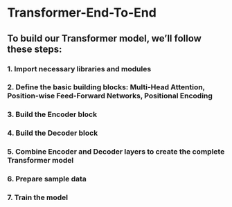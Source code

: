 # Transformer-End-To-End

## To build our Transformer model, we’ll follow these steps:

### 1. Import necessary libraries and modules
### 2. Define the basic building blocks: Multi-Head Attention, Position-wise Feed-Forward Networks, Positional Encoding
### 3. Build the Encoder block
### 4. Build the Decoder block
### 5. Combine Encoder and Decoder layers to create the complete Transformer model
### 6. Prepare sample data
### 7. Train the model
